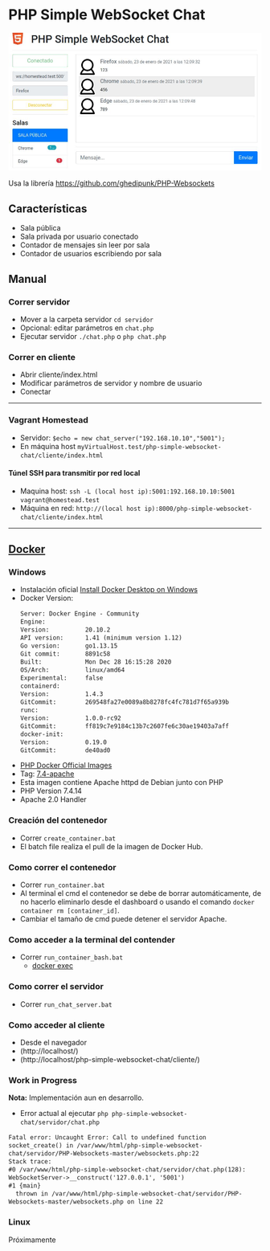 # PHP Simple WebSocket Chat

![Pantalla](cliente/img/pantallaso.jpg)

Usa la librería https://github.com/ghedipunk/PHP-Websockets

## Características
* Sala pública
* Sala privada por usuario conectado
* Contador de mensajes sin leer por sala
* Contador de usuarios escribiendo por sala

## Manual

### Correr servidor

* Mover a la carpeta servidor `cd servidor`
* Opcional: editar parámetros en `chat.php`
* Ejecutar servidor `./chat.php` o `php chat.php`

### Correr en cliente
* Abrir cliente/index.html
* Modificar parámetros de servidor y nombre de usuario
* Conectar

---

### Vagrant Homestead

* Servidor: `$echo = new chat_server("192.168.10.10","5001");`
* En máquina host `myVirtualHost.test/php-simple-websocket-chat/cliente/index.html`

#### Túnel SSH para transmitir por red local
* Maquina host: `ssh -L (local host ip):5001:192.168.10.10:5001 vagrant@homestead.test`
* Máquina en red: `http://(local host ip):8000/php-simple-websocket-chat/cliente/index.html`

---
## [Docker](https://docs.docker.com/get-started/overview/)
### Windows
* Instalación oficial [Install Docker Desktop on Windows](https://docs.docker.com/docker-for-windows/install/)
* Docker Version:
	```
	Server: Docker Engine - Community
	Engine:
	Version:          20.10.2
	API version:      1.41 (minimum version 1.12)
	Go version:       go1.13.15
	Git commit:       8891c58
	Built:            Mon Dec 28 16:15:28 2020
	OS/Arch:          linux/amd64
	Experimental:     false
	containerd:
	Version:          1.4.3
	GitCommit:        269548fa27e0089a8b8278fc4fc781d7f65a939b
	runc:
	Version:          1.0.0-rc92
	GitCommit:        ff819c7e9184c13b7c2607fe6c30ae19403a7aff
	docker-init:
	Version:          0.19.0
	GitCommit:        de40ad0
	```
* [PHP Docker Official Images](https://hub.docker.com/_/php)
 * Tag: [7.4-apache](https://github.com/docker-library/php/blob/74175669f4162058e1fb0d2b0cf342e35f9c0804/7.4/buster/apache/Dockerfile) 
 * Esta imagen contiene Apache httpd de Debian junto con PHP
 * PHP Version 7.4.14
 * Apache 2.0 Handler

### Creación del contenedor
* Correr `create_container.bat`
 * El batch file realiza el pull de la imagen de Docker Hub.

### Como correr el contenedor
* Correr `run_container.bat`
 * Al terminal el cmd el contenedor se debe de borrar automáticamente, de no hacerlo eliminarlo desde el dashboard o usando el comando `docker container rm [container_id]`.
 * Cambiar el tamaño de cmd puede detener el servidor Apache.

### Como acceder a la terminal del contender
* Correr `run_container_bash.bat`
  * [docker exec](https://docs.docker.com/engine/reference/commandline/exec/)

### Como correr el servidor
* Correr `run_chat_server.bat`

### Como acceder al cliente
* Desde el navegador 
 * (http://localhost/)
 * (http://localhost/php-simple-websocket-chat/cliente/)

### Work in Progress
**Nota:** Implementación aun en desarrollo.
* Error actual al ejecutar `php php-simple-websocket-chat/servidor/chat.php`

```
Fatal error: Uncaught Error: Call to undefined function socket_create() in /var/www/html/php-simple-websocket-chat/servidor/PHP-Websockets-master/websockets.php:22
Stack trace:
#0 /var/www/html/php-simple-websocket-chat/servidor/chat.php(128): WebSocketServer->__construct('127.0.0.1', '5001')
#1 {main}
  thrown in /var/www/html/php-simple-websocket-chat/servidor/PHP-Websockets-master/websockets.php on line 22
```

### Linux
Próximamente

